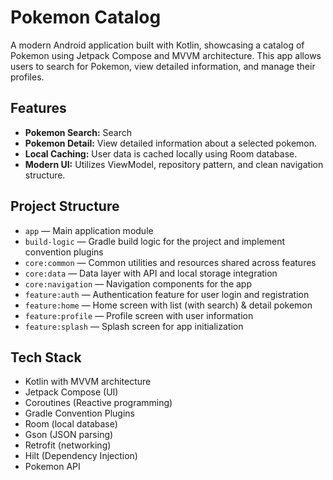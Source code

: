 # Pokemon Catalog

A modern Android application built with Kotlin, showcasing a catalog of Pokemon using Jetpack
Compose and MVVM architecture. This app allows users to search for Pokemon, view detailed
information, and manage their profiles.

## Features

- **Pokemon Search:** Search
- **Pokemon Detail:** View detailed information about a selected pokemon.
- **Local Caching:** User data is cached locally using Room database.
- **Modern UI:** Utilizes ViewModel, repository pattern, and clean navigation structure.

## Project Structure

- `app` — Main application module
- `build-logic` — Gradle build logic for the project and implement convention plugins
- `core:common` — Common utilities and resources shared across features
- `core:data` — Data layer with API and local storage integration
- `core:navigation` — Navigation components for the app
- `feature:auth` — Authentication feature for user login and registration
- `feature:home` — Home screen with list (with search) & detail pokemon
- `feature:profile` — Profile screen with user information
- `feature:splash` — Splash screen for app initialization

## Tech Stack

- Kotlin with MVVM architecture
- Jetpack Compose (UI)
- Coroutines (Reactive programming)
- Gradle Convention Plugins
- Room (local database)
- Gson (JSON parsing)
- Retrofit (networking)
- Hilt (Dependency Injection)
- Pokemon API